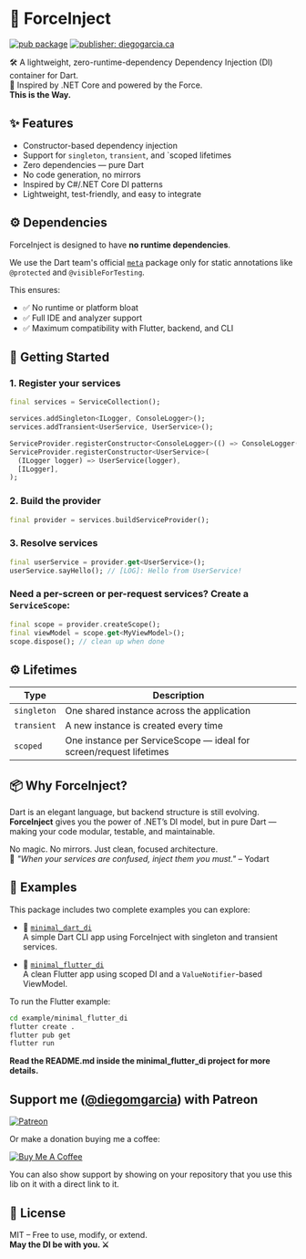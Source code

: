 # 🔌 ForceInject
[![pub package](https://img.shields.io/pub/v/force_inject.svg)](https://pub.dev/packages/force_inject)
[![publisher: diegogarcia.ca](https://img.shields.io/badge/publisher-diegogarcia.ca-blue)](https://pub.dev/publishers/diegogarcia.ca)


🛠️ A lightweight, zero-runtime-dependency Dependency Injection (DI) container for Dart.  
🌌 Inspired by .NET Core and powered by the Force.  
**This is the Way.**

## ✨ Features

- Constructor-based dependency injection
- Support for `singleton`, `transient`, and `scoped lifetimes
- Zero dependencies — pure Dart
- No code generation, no mirrors
- Inspired by C#/.NET Core DI patterns
- Lightweight, test-friendly, and easy to integrate

## ⚙️ Dependencies

ForceInject is designed to have **no runtime dependencies**.

We use the Dart team's official [`meta`](https://pub.dev/packages/meta) package only for static annotations like `@protected` and `@visibleForTesting`.

This ensures:
- ✅ No runtime or platform bloat
- ✅ Full IDE and analyzer support
- ✅ Maximum compatibility with Flutter, backend, and CLI

## 🚀 Getting Started

### 1. Register your services

```dart
final services = ServiceCollection();

services.addSingleton<ILogger, ConsoleLogger>();
services.addTransient<UserService, UserService>();

ServiceProvider.registerConstructor<ConsoleLogger>(() => ConsoleLogger(), []);
ServiceProvider.registerConstructor<UserService>(
  (ILogger logger) => UserService(logger),
  [ILogger],
);
```

### 2. Build the provider

```dart
final provider = services.buildServiceProvider();
```

### 3. Resolve services

```dart
final userService = provider.get<UserService>();
userService.sayHello(); // [LOG]: Hello from UserService!
```

### Need a per-screen or per-request services? Create a `ServiceScope`:

```dart
final scope = provider.createScope();
final viewModel = scope.get<MyViewModel>();
scope.dispose(); // clean up when done
```

## ⚙️ Lifetimes

| Type        | Description                                |
|-------------|--------------------------------------------|
| `singleton` | One shared instance across the application |
| `transient` | A new instance is created every time       |
| `scoped`    | One instance per ServiceScope — ideal for screen/request lifetimes |


## 📦 Why ForceInject?

Dart is an elegant language, but backend structure is still evolving.  
**ForceInject** gives you the power of .NET’s DI model, but in pure Dart — making your code modular, testable, and maintainable.

No magic. No mirrors. Just clean, focused architecture.  
💬 *"When your services are confused, inject them you must."* – Yodart


## 🧪 Examples

This package includes two complete examples you can explore:

- 🧱 [`minimal_dart_di`](https://github.com/diegomgarcia/force_inject/tree/main/example/minimal_dart_di)  
  A simple Dart CLI app using ForceInject with singleton and transient services.

- 📱 [`minimal_flutter_di`](https://github.com/diegomgarcia/force_inject/tree/main/example/minimal_flutter_di)  
  A clean Flutter app using scoped DI and a `ValueNotifier`-based ViewModel.

To run the Flutter example:
```bash
cd example/minimal_flutter_di
flutter create .
flutter pub get
flutter run
```
**Read the README.md inside the minimal_flutter_di project for more details.**

## Support me ([@diegomgarcia](https://github.com/diegomgarcia)) with Patreon

[![Patreon](https://c5.patreon.com/external/logo/become_a_patron_button.png)](https://www.patreon.com/dmgarcia)

Or make a donation buying me a coffee:

[![Buy Me A Coffee](https://user-images.githubusercontent.com/835641/60540201-fcd7fa00-9ce4-11e9-87ec-1e98568e9f58.png)](https://www.buymeacoffee.com/dmgarcia)

You can also show support by showing on your repository that you use this lib on it with a direct link to it.

## 📜 License

MIT – Free to use, modify, or extend.  
**May the DI be with you. ⚔️**
